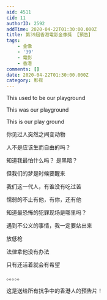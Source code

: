 ```yaml
---
aid: 4511
cid: 11
authorID: 2592
addTime: 2020-04-22T01:30:00.000Z
title: 第39屆香港電影金像獎 【預告】
tags:
    - 金像
    - '39'
    - 電影
    - 香港
comments: []
date: 2020-04-22T01:30:00.000Z
category: 影视
---
```


This used to be our playground

This was our playground

This is our play ground

你见过人突然之间变动物

人不是应该生而自由的吗？

知道我最怕什么吗？ 是黑暗？

但我们的梦是时候要醒来

我们这一代人，有谁没有吃过苦

懦弱的不止有他，有你，还有他

知道最恐怖的犯罪现场是哪里吗？

遇到不公义的事情，我一定要站出来

放低枪

法律拿他没有办法

只有还活着就会有希望

。。。。。

这是送给所有抗争中的香港人的预告片！
